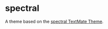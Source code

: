 # spectral

A theme based on the [spectral TextMate Theme](http://colorsublime.com/theme/spectral).
